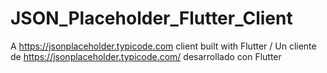 # JSON_Placeholder_Flutter_Client
A https://jsonplaceholder.typicode.com client built with Flutter / Un cliente de https://jsonplaceholder.typicode.com/ desarrollado con Flutter

